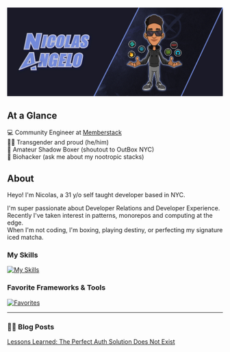 ![a building](https://github.com/nicolas-angelo/nicolas-angelo/raw/main/nicolas-angelo.jpg)

## At a Glance
💻 Community Engineer at [Memberstack](https://www.memberstack.com/for/developers)
<br />
🏳️‍⚧️ Transgender and proud (he/him)
<br />
🥊 Amateur Shadow Boxer (shoutout to OutBox NYC)
<br />
💊 Biohacker (ask me about my nootropic stacks)


## About

Heyo! I'm Nicolas, a 31 y/o self taught developer based in NYC.

I'm super passionate about Developer Relations and Developer Experience. 
Recently I've taken interest in patterns, monorepos and computing at the edge. 
<br />
When I'm not coding, I'm boxing, playing destiny, or perfecting my signature iced matcha.

### My Skills
[![My Skills](https://skillicons.dev/icons?i=js,react,ts,nodejs,express,postgres,graphql,figma&perline=4)](https://skillicons.dev)

### Favorite Frameworks & Tools
[![Favorites](https://skillicons.dev/icons?i=nextjs,prisma,apollo,tailwind,materialui&perline=5)](https://skillicons.dev)

---

### ✍🏽 Blog Posts
[Lessons Learned: The Perfect Auth Solution Does Not Exist](https://www.memberstack.com/blog/perfect-authentication-solution)
